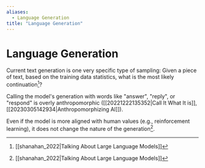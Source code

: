 ```yaml
---
aliases:
  - Language Generation
title: "Language Generation"
---
```


# Language Generation

Current text generation is one very specific type of sampling: Given a piece of text, based on the training data statistics, what is the most likely continuation[^1]?

Calling the model's generation with words like "answer", "reply", or "respond" is overly anthropomorphic ([[20221222135352|Call It What It is]], [[20230305142934|Anthropomorphizing AI]]).

Even if the model is more aligned with human values (e.g., reinforcement learning), it does not change the nature of the generation[^1].

[^1]: [[shanahan_2022|Talking About Large Language Models]]